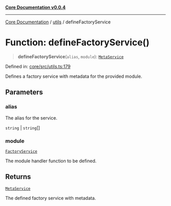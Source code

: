 [**Core Documentation v0.0.4**](../../README.md)

***

[Core Documentation](../../modules.md) / [utils](../README.md) / defineFactoryService

# Function: defineFactoryService()

> **defineFactoryService**(`alias`, `module`): [`MetaService`](../../declarations/interfaces/MetaService.md)

Defined in: [core/src/utils.ts:179](https://github.com/stonemjs/core/blob/d2167ff53d508d3a75c05f0cf962180518d3e061/src/utils.ts#L179)

Defines a factory service with metadata for the provided module.

## Parameters

### alias

The alias for the service.

`string` | `string`[]

### module

[`FactoryService`](../../declarations/type-aliases/FactoryService.md)

The module handler function to be defined.

## Returns

[`MetaService`](../../declarations/interfaces/MetaService.md)

The defined factory service with metadata.
